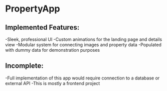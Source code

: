# PropertyApp

## Implemented Features:
-Sleek, professional UI
-Custom animations for the landing page and details view
-Modular system for connecting images and property data
-Populated with dummy data for demonstration purposes

## Incomplete:
-Full implementation of this app would require connection to a database or external API
-This is mostly a frontend project
